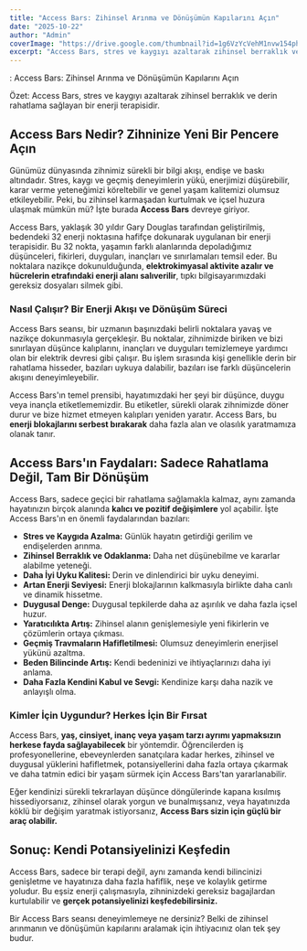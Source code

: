```yaml
---
title: "Access Bars: Zihinsel Arınma ve Dönüşümün Kapılarını Açın"
date: "2025-10-22"
author: "Admin"
coverImage: "https://drive.google.com/thumbnail?id=1g6VzYcVehM1nvw154phVrxUG-TWfhYlg&sz=w1000"
excerpt: "Access Bars, stres ve kaygıyı azaltarak zihinsel berraklık ve derin rahatlama sağlayan bir enerji terapisidir."
---
```


: Access Bars: Zihinsel Arınma ve Dönüşümün Kapılarını Açın

Özet: Access Bars, stres ve kaygıyı azaltarak zihinsel berraklık ve derin rahatlama sağlayan bir enerji terapisidir.

## Access Bars Nedir? Zihninize Yeni Bir Pencere Açın

Günümüz dünyasında zihnimiz sürekli bir bilgi akışı, endişe ve baskı altındadır. Stres, kaygı ve geçmiş deneyimlerin yükü, enerjimizi düşürebilir, karar verme yeteneğimizi köreltebilir ve genel yaşam kalitemizi olumsuz etkileyebilir. Peki, bu zihinsel karmaşadan kurtulmak ve içsel huzura ulaşmak mümkün mü? İşte burada **Access Bars** devreye giriyor.

Access Bars, yaklaşık 30 yıldır Gary Douglas tarafından geliştirilmiş, bedendeki 32 enerji noktasına hafifçe dokunarak uygulanan bir enerji terapisidir. Bu 32 nokta, yaşamın farklı alanlarında depoladığımız düşünceleri, fikirleri, duyguları, inançları ve sınırlamaları temsil eder. Bu noktalara nazikçe dokunulduğunda, **elektrokimyasal aktivite azalır ve hücrelerin etrafındaki enerji alanı salıverilir**, tıpkı bilgisayarımızdaki gereksiz dosyaları silmek gibi.

### Nasıl Çalışır? Bir Enerji Akışı ve Dönüşüm Süreci

Access Bars seansı, bir uzmanın başınızdaki belirli noktalara yavaş ve nazikçe dokunmasıyla gerçekleşir. Bu noktalar, zihnimizde biriken ve bizi sınırlayan düşünce kalıplarını, inançları ve duyguları temizlemeye yardımcı olan bir elektrik devresi gibi çalışır. Bu işlem sırasında kişi genellikle derin bir rahatlama hisseder, bazıları uykuya dalabilir, bazıları ise farklı düşüncelerin akışını deneyimleyebilir.

Access Bars'ın temel prensibi, hayatımızdaki her şeyi bir düşünce, duygu veya inançla etiketlememizdir. Bu etiketler, sürekli olarak zihnimizde döner durur ve bize hizmet etmeyen kalıpları yeniden yaratır. Access Bars, bu **enerji blokajlarını serbest bırakarak** daha fazla alan ve olasılık yaratmamıza olanak tanır.

## Access Bars'ın Faydaları: Sadece Rahatlama Değil, Tam Bir Dönüşüm

Access Bars, sadece geçici bir rahatlama sağlamakla kalmaz, aynı zamanda hayatınızın birçok alanında **kalıcı ve pozitif değişimlere** yol açabilir. İşte Access Bars'ın en önemli faydalarından bazıları:

*   **Stres ve Kaygıda Azalma:** Günlük hayatın getirdiği gerilim ve endişelerden arınma.
*   **Zihinsel Berraklık ve Odaklanma:** Daha net düşünebilme ve kararlar alabilme yeteneği.
*   **Daha İyi Uyku Kalitesi:** Derin ve dinlendirici bir uyku deneyimi.
*   **Artan Enerji Seviyesi:** Enerji blokajlarının kalkmasıyla birlikte daha canlı ve dinamik hissetme.
*   **Duygusal Denge:** Duygusal tepkilerde daha az aşırılık ve daha fazla içsel huzur.
*   **Yaratıcılıkta Artış:** Zihinsel alanın genişlemesiyle yeni fikirlerin ve çözümlerin ortaya çıkması.
*   **Geçmiş Travmaların Hafifletilmesi:** Olumsuz deneyimlerin enerjisel yükünü azaltma.
*   **Beden Bilincinde Artış:** Kendi bedeninizi ve ihtiyaçlarınızı daha iyi anlama.
*   **Daha Fazla Kendini Kabul ve Sevgi:** Kendinize karşı daha nazik ve anlayışlı olma.

### Kimler İçin Uygundur? Herkes İçin Bir Fırsat

Access Bars, **yaş, cinsiyet, inanç veya yaşam tarzı ayrımı yapmaksızın herkese fayda sağlayabilecek** bir yöntemdir. Öğrencilerden iş profesyonellerine, ebeveynlerden sanatçılara kadar herkes, zihinsel ve duygusal yüklerini hafifletmek, potansiyellerini daha fazla ortaya çıkarmak ve daha tatmin edici bir yaşam sürmek için Access Bars'tan yararlanabilir.

Eğer kendinizi sürekli tekrarlayan düşünce döngülerinde kapana kısılmış hissediyorsanız, zihinsel olarak yorgun ve bunalmışsanız, veya hayatınızda köklü bir değişim yaratmak istiyorsanız, **Access Bars sizin için güçlü bir araç olabilir.**

## Sonuç: Kendi Potansiyelinizi Keşfedin

Access Bars, sadece bir terapi değil, aynı zamanda kendi bilincinizi genişletme ve hayatınıza daha fazla hafiflik, neşe ve kolaylık getirme yoludur. Bu eşsiz enerji çalışmasıyla, zihninizdeki gereksiz bagajlardan kurtulabilir ve **gerçek potansiyelinizi keşfedebilirsiniz.**

Bir Access Bars seansı deneyimlemeye ne dersiniz? Belki de zihinsel arınmanın ve dönüşümün kapılarını aralamak için ihtiyacınız olan tek şey budur.
